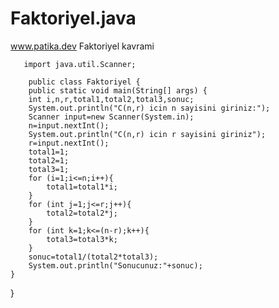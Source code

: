 # Faktoriyel.java
www.patika.dev Faktoriyel kavrami



       import java.util.Scanner;

        public class Faktoriyel {
        public static void main(String[] args) {
        int i,n,r,total1,total2,total3,sonuc;
        System.out.println("C(n,r) icin n sayisini giriniz:");
        Scanner input=new Scanner(System.in);
        n=input.nextInt();
        System.out.println("C(n,r) icin r sayisini giriniz");
        r=input.nextInt();
        total1=1;
        total2=1;
        total3=1;
        for (i=1;i<=n;i++){
            total1=total1*i;
        }
        for (int j=1;j<=r;j++){
            total2=total2*j;
        }
        for (int k=1;k<=(n-r);k++){
            total3=total3*k;
        }
        sonuc=total1/(total2*total3);
        System.out.println("Sonucunuz:"+sonuc);
    }
}
